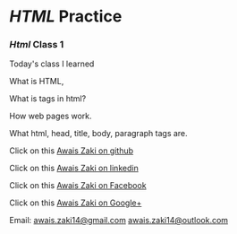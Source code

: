 #  *HTML* Practice

### *Html* Class 1



Today's class I learned 

What is HTML,

What is tags in html?

How web pages work.

What html, head, title, body, paragraph tags are.


Click on this [Awais Zaki on github](https://github.com/AwaisZaki) 

Click on this [Awais Zaki on linkedin](https://www.linkedin.com/in/awais-zaki-5104b755?trk=nav_responsive_tab_profile_pic)

Click on this [Awais Zaki on Facebook](https://www.facebook.com/owais.zaki)

Click on this [Awais Zaki on Google+](https://plus.google.com/u/0/100388485894883304247)

Email: awais.zaki14@gmail.com
       awais.zaki14@outlook.com